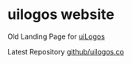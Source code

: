 # uilogos website

Old Landing Page for [uiLogos](http://uilogos.co)

Latest Repository [github/uilogos.co](https://github.com/realvjy/uilogos.co)
